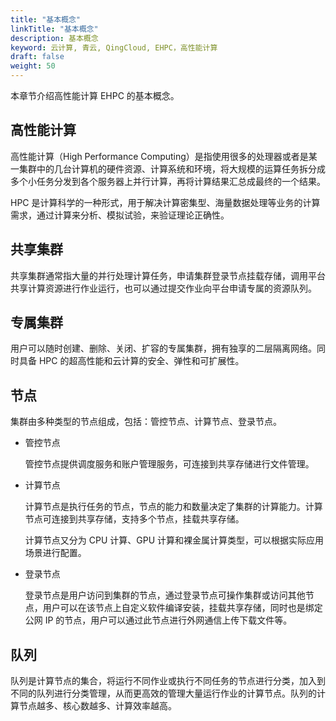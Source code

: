 ```yaml
---
title: "基本概念"
linkTitle: "基本概念"
description: 基本概念
keyword: 云计算, 青云, QingCloud, EHPC，高性能计算
draft: false
weight: 50
---
```


本章节介绍高性能计算 EHPC 的基本概念。

## 高性能计算

高性能计算（High Performance Computing）是指使用很多的处理器或者是某一集群中的几台计算机的硬件资源、计算系统和环境，将大规模的运算任务拆分成多个小任务分发到各个服务器上并行计算，再将计算结果汇总成最终的一个结果。

HPC 是计算科学的一种形式，用于解决计算密集型、海量数据处理等业务的计算需求，通过计算来分析、模拟试验，来验证理论正确性。

## 共享集群

共享集群通常指大量的并行处理计算任务，申请集群登录节点挂载存储，调用平台共享计算资源进行作业运行，也可以通过提交作业向平台申请专属的资源队列。

## 专属集群

用户可以随时创建、删除、关闭、扩容的专属集群，拥有独享的二层隔离网络。同时具备 HPC 的超高性能和云计算的安全、弹性和可扩展性。

## 节点

集群由多种类型的节点组成，包括：管控节点、计算节点、登录节点。

- 管控节点

  管控节点提供调度服务和账户管理服务，可连接到共享存储进行文件管理。

- 计算节点

  计算节点是执行任务的节点，节点的能力和数量决定了集群的计算能力。计算节点可连接到共享存储，支持多个节点，挂载共享存储。

  计算节点又分为 CPU 计算、GPU 计算和裸金属计算类型，可以根据实际应用场景进行配置。

- 登录节点

  登录节点是用户访问到集群的节点，通过登录节点可操作集群或访问其他节点，用户可以在该节点上自定义软件编译安装，挂载共享存储，同时也是绑定公网 IP 的节点，用户可以通过此节点进行外网通信上传下载文件等。

## 队列

队列是计算节点的集合，将运行不同作业或执行不同任务的节点进行分类，加入到不同的队列进行分类管理，从而更高效的管理大量运行作业的计算节点。队列的计算节点越多、核心数越多、计算效率越高。



